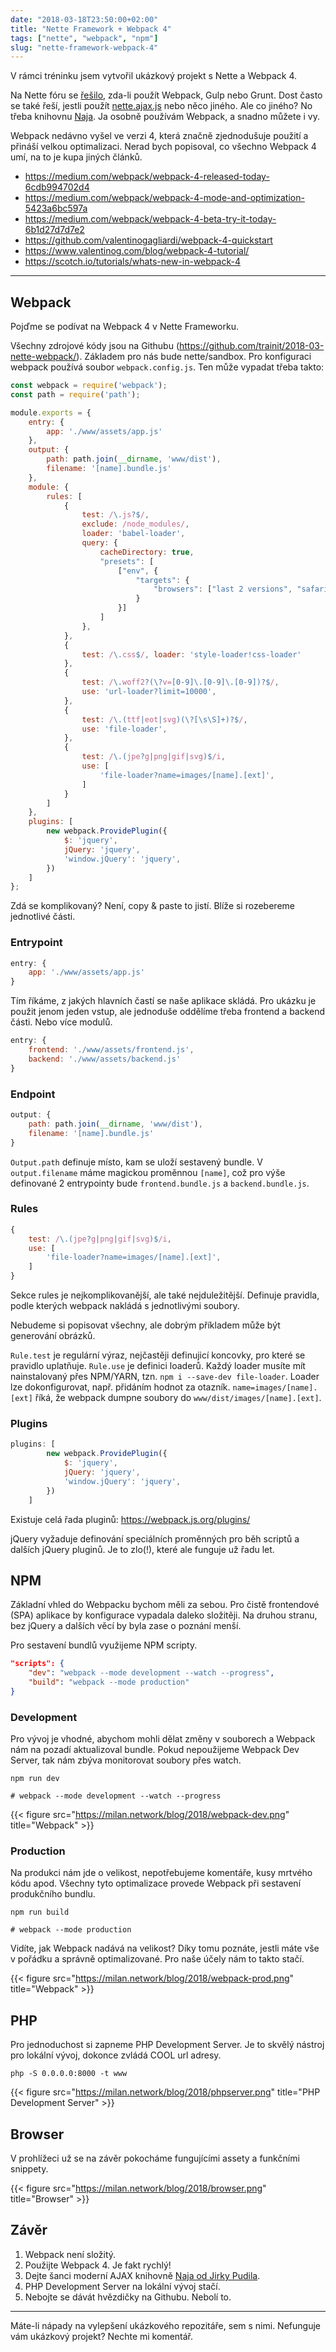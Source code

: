 ```yaml
---
date: "2018-03-18T23:50:00+02:00"
title: "Nette Framework + Webpack 4"
tags: ["nette", "webpack", "npm"]
slug: "nette-framework-webpack-4"
---
```


V rámci tréninku jsem vytvořil ukázkový projekt s Nette a Webpack 4.

<!--more-->

Na Nette fóru se [řešilo](https://forum.nette.org/cs/30333-npm-yarn-vysledne-do-www#p196251), zda-li použít Webpack, Gulp nebo Grunt.
Dost často se také řeší, jestli použít [nette.ajax.js](https://componette.com/vojtech-dobes/nette.ajax.js/) nebo něco jiného.
Ale co jiného? No třeba knihovnu [Naja](https://componette.com/jiripudil/naja/). Ja osobně používám Webpack, a snadno můžete i vy.

Webpack nedávno vyšel ve verzi 4, která značně zjednodušuje použití a přináší velkou optimalizaci. Nerad bych popisoval,
co všechno Webpack 4 umí, na to je kupa jiných článků.

- https://medium.com/webpack/webpack-4-released-today-6cdb994702d4
- https://medium.com/webpack/webpack-4-mode-and-optimization-5423a6bc597a
- https://medium.com/webpack/webpack-4-beta-try-it-today-6b1d27d7d7e2
- https://github.com/valentinogagliardi/webpack-4-quickstart
- https://www.valentinog.com/blog/webpack-4-tutorial/
- https://scotch.io/tutorials/whats-new-in-webpack-4

-----

## Webpack

Pojďme se podívat na Webpack 4 v Nette Frameworku.

Všechny zdrojové kódy jsou na Githubu (https://github.com/trainit/2018-03-nette-webpack/). Základem pro nás bude nette/sandbox.
Pro konfiguraci webpack používá soubor `webpack.config.js`. Ten může vypadat třeba takto:

```javascript
const webpack = require('webpack');
const path = require('path');

module.exports = {
    entry: {
        app: './www/assets/app.js'
    },
    output: {
        path: path.join(__dirname, 'www/dist'),
        filename: '[name].bundle.js'
    },
    module: {
        rules: [
            {
                test: /\.js?$/,
                exclude: /node_modules/,
                loader: 'babel-loader',
                query: {
                    cacheDirectory: true,
                    "presets": [
                        ["env", {
                            "targets": {
                                "browsers": ["last 2 versions", "safari >= 7"]
                            }
                        }]
                    ]
                },
            },
            {
                test: /\.css$/, loader: 'style-loader!css-loader'
            },
            {
                test: /\.woff2?(\?v=[0-9]\.[0-9]\.[0-9])?$/,
                use: 'url-loader?limit=10000',
            },
            {
                test: /\.(ttf|eot|svg)(\?[\s\S]+)?$/,
                use: 'file-loader',
            },
            {
                test: /\.(jpe?g|png|gif|svg)$/i,
                use: [
                    'file-loader?name=images/[name].[ext]',
                ]
            }
        ]
    },
    plugins: [
        new webpack.ProvidePlugin({
            $: 'jquery',
            jQuery: 'jquery',
            'window.jQuery': 'jquery',
        })
    ]
};
```

Zdá se komplikovaný? Není, copy & paste to jistí. Blíže si rozebereme jednotlivé části.

### Entrypoint

```javascript
entry: {
    app: './www/assets/app.js'
}
```

Tím říkáme, z jakých hlavních častí se naše aplikace skládá.
Pro ukázku je použit jenom jeden vstup, ale jednoduše oddělíme třeba frontend a backend části. Nebo více modulů.

```javascript
entry: {
    frontend: './www/assets/frontend.js',
    backend: './www/assets/backend.js'
}
```

### Endpoint

```javascript
output: {
    path: path.join(__dirname, 'www/dist'),
    filename: '[name].bundle.js'
}
```

`Output.path` definuje místo, kam se uloží sestavený bundle. V `output.filename` máme magickou proměnnou `[name]`,
což pro výše definované 2 entrypointy bude `frontend.bundle.js` a `backend.bundle.js`.

### Rules

```javascript
{
    test: /\.(jpe?g|png|gif|svg)$/i,
    use: [
        'file-loader?name=images/[name].[ext]',
    ]
}
```

Sekce rules je nejkomplikovanější, ale také nejduležitější. Definuje pravidla, podle kterých webpack
nakládá s jednotlivými soubory.

Nebudeme si popisovat všechny, ale dobrým příkladem může být generování obrázků.

`Rule.test` je regulární výraz, nejčastěji definujicí koncovky, pro které se pravidlo uplatňuje.
`Rule.use` je  definici loaderů. Každý loader musíte mít nainstalovaný přes NPM/YARN, tzn. `npm i --save-dev file-loader`.
Loader lze dokonfigurovat, např. přidáním hodnot za otazník. `name=images/[name].[ext]` říká, že webpack dumpne soubory
do `www/dist/images/[name].[ext]`.

### Plugins

```javascript
plugins: [
        new webpack.ProvidePlugin({
            $: 'jquery',
            jQuery: 'jquery',
            'window.jQuery': 'jquery',
        })
    ]
```

Existuje celá řada pluginů: https://webpack.js.org/plugins/

jQuery vyžaduje definování speciálních proměnných pro běh scriptů a dalších jQuery pluginů. Je to zlo(!), které ale funguje už řadu let.

## NPM

Základní vhled do Webpacku bychom měli za sebou. Pro čistě frontendové (SPA) aplikace by konfigurace vypadala daleko složitěji.
Na druhou stranu, bez jQuery a dalších věcí by byla zase o poznání menší.

Pro sestavení bundlů využijeme NPM scripty.

```json
"scripts": {
    "dev": "webpack --mode development --watch --progress",
    "build": "webpack --mode production"
}
```

### Development

Pro vývoj je vhodné, abychom mohli dělat změny v souborech a Webpack nám na pozadí aktualizoval bundle.
Pokud nepoužijeme Webpack Dev Server, tak nám zbýva monitorovat soubory přes watch.

```
npm run dev

# webpack --mode development --watch --progress
```

{{< figure src="https://milan.network/blog/2018/webpack-dev.png" title="Webpack" >}}

### Production

Na produkci nám jde o velikost, nepotřebujeme komentáře, kusy mrtvého kódu apod. Všechny tyto optimalizace provede Webpack při sestavení produkčního bundlu.

```
npm run build

# webpack --mode production
```

Vidíte, jak Webpack nadává na velikost? Díky tomu poznáte, jestli máte vše v pořádku a správně optimalizované.
Pro naše účely nám to takto stačí.

{{< figure src="https://milan.network/blog/2018/webpack-prod.png" title="Webpack" >}}

## PHP

Pro jednoduchost si zapneme PHP Development Server. Je to skvělý nástroj pro lokální vývoj, dokonce zvládá COOL url adresy.

```
php -S 0.0.0.0:8000 -t www
```

{{< figure src="https://milan.network/blog/2018/phpserver.png" title="PHP Development Server" >}}

## Browser

V prohlížeci už se na závěr pokocháme fungujícími assety a funkčními snippety.

{{< figure src="https://milan.network/blog/2018/browser.png" title="Browser" >}}

## Závěr

1. Webpack není složitý.
2. Použijte Webpack 4. Je fakt rychlý!
3. Dejte šanci moderní AJAX knihovně [Naja od Jirky Pudila](https://github.com/jiripudil/Naja).
4. PHP Development Server na lokální vývoj stačí.
5. Nebojte se dávát hvězdičky na Githubu. Nebolí to.

----

Máte-li nápady na vylepšení ukázkového repozitáře, sem s nimi. Nefunguje vám ukázkový projekt? Nechte mi komentář.
